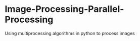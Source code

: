 # Image-Processing-Parallel-Processing
Using multiprocessing algorithms in python to process images
